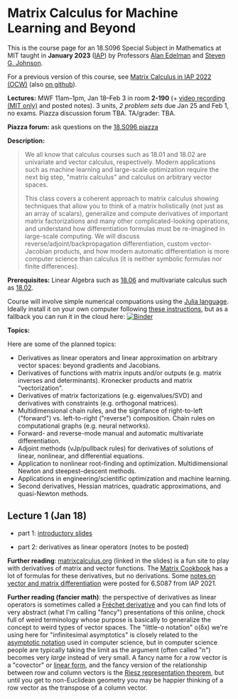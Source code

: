 # Matrix Calculus for Machine Learning and Beyond

This is the course page for an 18.S096 Special Subject in Mathematics at MIT taught in **January 2023** ([IAP](https://elo.mit.edu/iap/)) by
Professors [Alan Edelman](https://math.mit.edu/~edelman/) and [Steven G. Johnson](https://math.mit.edu/~stevenj/).

For a previous version of this course, see [Matrix Calculus in IAP 2022 (OCW)](https://ocw.mit.edu/courses/18-s096-matrix-calculus-for-machine-learning-and-beyond-january-iap-2022/pages/lecture-notes-and-readings/) (also [on github](https://github.com/mitmath/matrixcalc/tree/iap2022)).

**Lectures:** MWF 11am–1pm, Jan 18–Feb 3 in room **2-190** (+ [video recording (MIT only)](https://mit.hosted.panopto.com/Panopto/Pages/Sessions/List.aspx#folderID=%22a72e3378-1c0f-425d-ae52-af880157e85c%22) and posted notes).  3 units, *2 problem sets* due Jan 25 and Feb 1, no exams.  Piazza discussion forum TBA. TA/grader: TBA.

**Piazza forum:** ask questions on the [18.S096 piazza](https://piazza.com/mit/spring2023/18s096)

**Description:**

> We all know that calculus courses such as 18.01 and 18.02 are univariate and vector calculus, respectively. Modern applications such as machine learning and large-scale optimization require the next big step, "matrix calculus" and calculus on arbitrary vector spaces.
>
> This class covers a coherent approach to matrix calculus showing techniques that allow you to think of a matrix holistically (not just as an array of scalars), generalize and compute derivatives of important matrix factorizations and many other complicated-looking operations, and understand how differentiation formulas must be re-imagined in large-scale computing. We will discuss reverse/adjoint/backpropagation differentiation, custom vector-Jacobian products, and how modern automatic differentiation is more computer science than calculus (it is neither symbolic formulas nor finite differences).

**Prerequisites:** Linear Algebra such as [18.06](https://ocw.mit.edu/courses/mathematics/18-06-linear-algebra-spring-2010/) and multivariate calculus such as [18.02](https://ocw.mit.edu/courses/mathematics/18-02-multivariable-calculus-fall-2007/).

Course will involve simple numerical compuations using the [Julia language](https://github.com/mitmath/julia-mit).   Ideally install it on your own computer following [these instructions](https://github.com/mitmath/julia-mit#installing-julia-and-ijulia-on-your-own-computer), but as a fallback you can run it in the cloud here:
[![Binder](https://mybinder.org/badge_logo.svg)](https://mybinder.org/v2/gh/mitmath/binder-env/main)

**Topics:**

Here are some of the planned topics:

* Derivatives as linear operators and linear approximation on arbitrary vector spaces: beyond gradients and Jacobians.
* Derivatives of functions with matrix inputs and/or outputs (e.g. matrix inverses and determinants).  Kronecker products and matrix "vectorization".
* Derivatives of matrix factorizations (e.g. eigenvalues/SVD) and derivatives with constraints (e.g. orthogonal matrices).
* Multidimensional chain rules, and the signifance of right-to-left ("forward") vs. left-to-right ("reverse") composition.  Chain rules on computational graphs (e.g. neural networks).
* Forward- and reverse-mode manual and automatic multivariate differentiation.
* Adjoint methods (vJp/pullback rules) for derivatives of solutions of linear, nonlinear, and differential equations.
* Application to nonlinear root-finding and optimization.  Multidimensional Newton and steepest–descent methods.
* Applications in engineering/scientific optimization and machine learning.
* Second derivatives, Hessian matrices, quadratic approximations, and quasi-Newton methods.

## Lecture 1 (Jan 18)

* part 1: [introductory slides](https://docs.google.com/presentation/d/1RqkL3AD6hVrUNpevQ7lhQ3InGr5-quQrnhQPsjvosDU/edit?usp=sharing)

* part 2: derivatives as linear operators (notes to be posted)

**Further reading**: [matrixcalculus.org](http://www.matrixcalculus.org/) (linked in the slides) is a fun site to play with derivatives of matrix and vector functions.  The [Matrix Cookbook](https://www.math.uwaterloo.ca/~hwolkowi/matrixcookbook.pdf) has a lot of formulas for these derivatives, but no derivations.  Some [notes on vector and matrix differentiation](https://cdn-uploads.piazza.com/paste/j779e63owl53k6/04b2cb8c2f300212d723bea822a6b856085b28e28ca9debc75a05761a436499c/6.S087_Lecture_2.pdf) were posted for 6.S087 from IAP 2021.

**Further reading (fancier math)**: the perspective of derivatives as linear operators is sometimes called a [Fréchet derivative](https://en.wikipedia.org/wiki/Fr%C3%A9chet_derivative) and you can find lots of very abstract (what I'm calling "fancy") presentations of this online, chock full of weird terminology whose purpose is basically to generalize the concept to weird types of vector spaces.  The "little-o notation" o(δx) we're using here for "infinitesimal asymptotics" is closely related to the [asymptotic notation](https://en.wikipedia.org/wiki/Big_O_notation) used in computer science, but in computer science people are typically taking the limit as the argument (often called "n") becomes very *large* instead of very small.  A fancy name for a row vector is a "covector" or [linear form](https://en.wikipedia.org/wiki/Linear_form), and the fancy version of the relationship between row and column vectors is the [Riesz representation theorem](https://en.wikipedia.org/wiki/Riesz_representation_theorem), but until you get to non-Euclidean geometry you may be happier thinking of a row vector as the transpose of a column vector.
